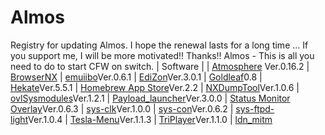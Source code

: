 # Almos
Registry for updating Almos.
I hope the renewal lasts for a long time ...
If you support me, I will be more motivated!!
Thanks!!
Almos -  This is all you need to do to start CFW on switch.
| Software |
| [Atmosphere](https://github.com/Atmosphere-NX/Atmosphere) Ver.0.16.2
| [BrowserNX](https://github.com/crc-32/BrowseNX)
| [emuiibo](https://github.com/XorTroll/emuiibo)Ver.0.6.1
| [EdiZon](https://github.com/WerWolv/EdiZon)Ver.3.0.1
| [Goldleaf](https://github.com/XorTroll/Goldleaf)0.8
| [Hekate](https://github.com/CTCaer/hekate)Ver.5.5.1
| [Homebrew App Store](https://gitlab.com/4TU/hb-appstore)Ver.2.2
| [NXDumpTool](https://github.com/WerWolv/nx-ovlloader)Ver.1.0.6
| [ovlSysmodules](https://github.com/WerWolv/ovl-sysmodules)Ver.1.2.1
| [Payload_launcher](https://github.com/suchmememanyskill/Payload_Launcher)Ver.3.0.0
| [Status Monitor Overlay](https://github.com/masagrator/Status-Monitor-Overlay)Ver.0.6.3
| [sys-clk](https://github.com/retronx-team/sys-clk)Ver.1.0.0
| [sys-con](https://github.com/cathery/sys-con)Ver.0.6.2
| [sys-ftpd-light](https://github.com/cathery/sys-ftpd-light)Ver.1.0.4
| [Tesla-Menu](https://github.com/WerWolv/Tesla-Menu)Ver.1.1.3
| [TriPlayer](https://github.com/tallbl0nde/TriPlayer)Ver.1.1.0
| [ldn_mitm](https://github.com/spacemeowx2/ldn_mitm)
